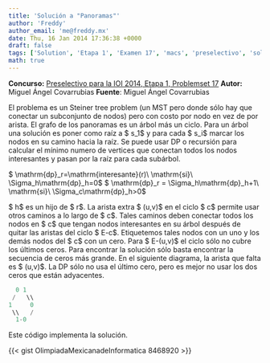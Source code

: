 ```yaml
---
title: 'Solución a "Panoramas"'
author: 'Freddy'
author_email: 'me@freddy.mx'
date: Thu, 16 Jan 2014 17:36:38 +0000
draft: false
tags: ['Solution', 'Etapa 1', 'Examen 17', 'macs', 'preselectivo', 'solución', 'Soluciones Preselectivo 2013']
math: true
---
```


**Concurso:** [Preselectivo para la IOI 2014, Etapa 1, Problemset 17](https://omegaup.com/arena/IOI2014E1P17#problems/Tour) **Autor:** Miguel Ángel Covarrubias **Fuente**: Miguel Ángel Covarrubias

El problema es un Steiner tree problem (un MST pero donde sólo hay que conectar un subconjunto de nodos) pero con costo por nodo en vez de por arista. El grafo de los panoramas es un árbol más un ciclo. Para un árbol una solución es poner como raíz a $ s\_1$ y para cada $ s\_i$ marcar los nodos en su camino hacia la raíz. Se puede usar DP o recursión para calcular el mínimo numero de vertices que conectan todos los nodos interesantes y pasan por la raíz para cada subárbol.

$ \\mathrm{dp}\_r=\\mathrm{interesante}(r)\\ \\mathrm{si}\\ \\Sigma\_h\\mathrm{dp}\_h=0$ $ \\mathrm{dp}\_r = \\Sigma\_h\\mathrm{dp}\_h+1\\ \\mathrm{si}\\ \\Sigma\_c\\mathrm{dp}\_h>0$

$ h$ es un hijo de $ r$. La arista extra $ (u,v)$ en el ciclo $ c$ permite usar otros caminos a lo largo de $ c$. Tales caminos deben conectar todos los nodos en $ c$ que tengan nodos interesantes en su árbol después de quitar las aristas del ciclo $ E-c$. Etiquetemos tales nodos con un uno y los demás nodos del $ c$ con un cero. Para $ E-(u,v)$ el ciclo sólo no cubre los últimos ceros. Para encontrar la solución sólo basta encontrar la secuencia de ceros más grande. En el siguiente diagrama, la arista que falta es $ (u,v)$. La DP sólo no usa el último cero, pero es mejor no usar los dos ceros que están adyacentes.

```cpp
  0 1
 /   \\
1     0
 \\   /
  1-0

```

Este código implementa la solución.

{{< gist OlimpiadaMexicanadeInformatica 8468920 >}}